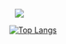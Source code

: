 
<img 
  src="https://hits.seeyoufarm.com/api/count/incr/badge.svg?url=https%3A%2F%2Fgithub.com%2Fdiydriller&count_bg=%2379C83D&title_bg=%23555555&icon=&icon_color=%23E7E7E7&title=hits&edge_flat=false"
  style="height : auto; margin-left : 10px; margin-right : 10px;"
/>

[![Top Langs](https://github-readme-stats.vercel.app/api/top-langs/?username=diydriller)](https://github.com/anuraghazra/github-readme-stats)





